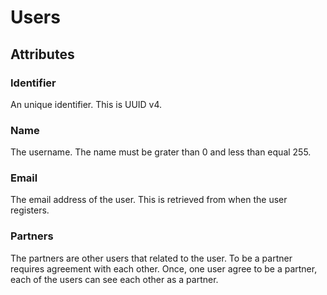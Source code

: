 # Users

## Attributes

### Identifier

An unique identifier. This is UUID v4.

### Name

The username. The name must be grater than 0 and less than equal 255.

### Email

The email address of the user. This is retrieved from when the user registers.

### Partners

The partners are other users that related to the user.
To be a partner requires agreement with each other.
Once, one user agree to be a partner, each of the users can see each other as a partner.
